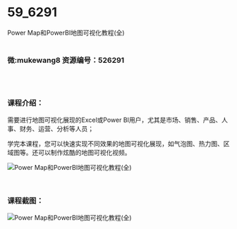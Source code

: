 # 59_6291
Power Map和PowerBI地图可视化教程(全)
<br/></br>
<h3>微:mukewang8 资源编号：526291</h3>
<br/></br>
<h3>课程介绍：</h3>
<p>需要进行地图可视化展现的Excel或Power BI用户，尤其是市场、销售、产品、人事、财务、运营、分析等人员；</p>
<p>学完本课程，您可以快速实现不同效果的地图可视化展现，如气泡图、热力图、区域图等。还可以制作炫酷的地图可视化视频。</p>
<p><img src="https://www.ko996.com/wp-content/uploads/img/2019/08/1-39-300x131.png" alt="Power Map和PowerBI地图可视化教程(全)"></p>
<p>&nbsp;</p>
<h3>课程截图：</h3>
<p><img src="https://www.ko996.com/wp-content/uploads/img/2019/08/2-34.png" alt="Power Map和PowerBI地图可视化教程(全)"></p>
